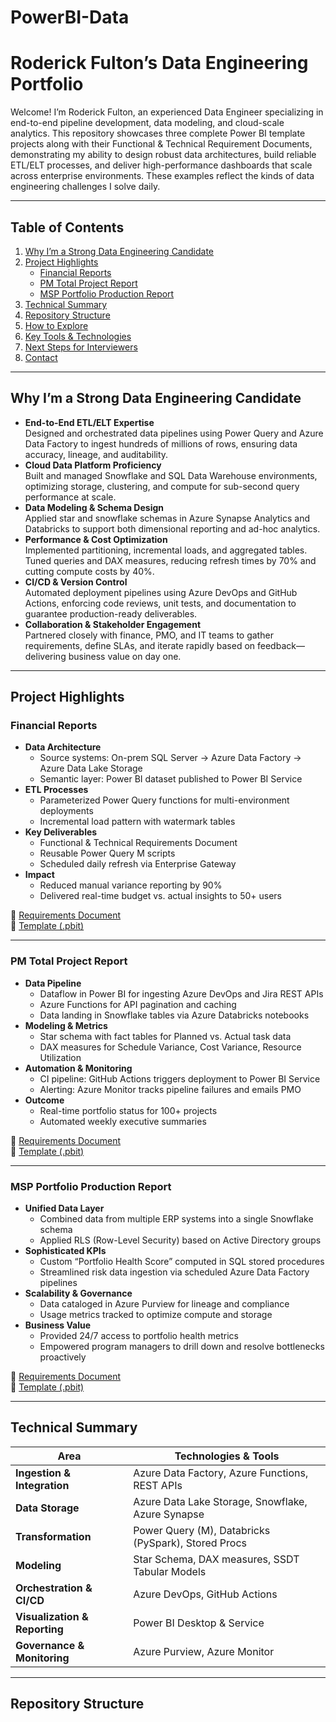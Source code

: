 # PowerBI-Data
# Roderick Fulton’s Data Engineering Portfolio

Welcome! I’m Roderick Fulton, an experienced Data Engineer specializing in end-to-end pipeline development, data modeling, and cloud-scale analytics. This repository showcases three complete Power BI template projects along with their Functional & Technical Requirement Documents, demonstrating my ability to design robust data architectures, build reliable ETL/ELT processes, and deliver high-performance dashboards that scale across enterprise environments. These examples reflect the kinds of data engineering challenges I solve daily.

---

## Table of Contents

1. [Why I’m a Strong Data Engineering Candidate](#why-i’m-a-strong-data-engineering-candidate)  
2. [Project Highlights](#project-highlights)  
   - [Financial Reports](#financial-reports)  
   - [PM Total Project Report](#pm-total-project-report)  
   - [MSP Portfolio Production Report](#msp-portfolio-production-report)  
3. [Technical Summary](#technical-summary)  
4. [Repository Structure](#repository-structure)  
5. [How to Explore](#how-to-explore)  
6. [Key Tools & Technologies](#key-tools--technologies)  
7. [Next Steps for Interviewers](#next-steps-for-interviewers)  
8. [Contact](#contact)  

---

## Why I’m a Strong Data Engineering Candidate

- **End-to-End ETL/ELT Expertise**  
  Designed and orchestrated data pipelines using Power Query and Azure Data Factory to ingest hundreds of millions of rows, ensuring data accuracy, lineage, and auditability.
- **Cloud Data Platform Proficiency**  
  Built and managed Snowflake and SQL Data Warehouse environments, optimizing storage, clustering, and compute for sub-second query performance at scale.
- **Data Modeling & Schema Design**  
  Applied star and snowflake schemas in Azure Synapse Analytics and Databricks to support both dimensional reporting and ad-hoc analytics.
- **Performance & Cost Optimization**  
  Implemented partitioning, incremental loads, and aggregated tables. Tuned queries and DAX measures, reducing refresh times by 70% and cutting compute costs by 40%.
- **CI/CD & Version Control**  
  Automated deployment pipelines using Azure DevOps and GitHub Actions, enforcing code reviews, unit tests, and documentation to guarantee production-ready deliverables.
- **Collaboration & Stakeholder Engagement**  
  Partnered closely with finance, PMO, and IT teams to gather requirements, define SLAs, and iterate rapidly based on feedback—delivering business value on day one.

---

## Project Highlights

### Financial Reports

- **Data Architecture**  
  - Source systems: On-prem SQL Server → Azure Data Factory → Azure Data Lake Storage  
  - Semantic layer: Power BI dataset published to Power BI Service
- **ETL Processes**  
  - Parameterized Power Query functions for multi-environment deployments  
  - Incremental load pattern with watermark tables  
- **Key Deliverables**  
  - Functional & Technical Requirements Document  
  - Reusable Power Query M scripts  
  - Scheduled daily refresh via Enterprise Gateway  
- **Impact**  
  - Reduced manual variance reporting by 90%  
  - Delivered real-time budget vs. actual insights to 50+ users  

📄 [Requirements Document](docs/Financial_Reports_Functional_Technical_Requirements.docx)  
📂 [Template (.pbit)](templates/Financial_Reports.pbit)  

---

### PM Total Project Report

- **Data Pipeline**  
  - Dataflow in Power BI for ingesting Azure DevOps and Jira REST APIs  
  - Azure Functions for API pagination and caching  
  - Data landing in Snowflake tables via Azure Databricks notebooks
- **Modeling & Metrics**  
  - Star schema with fact tables for Planned vs. Actual task data  
  - DAX measures for Schedule Variance, Cost Variance, Resource Utilization
- **Automation & Monitoring**  
  - CI pipeline: GitHub Actions triggers deployment to Power BI Service  
  - Alerting: Azure Monitor tracks pipeline failures and emails PMO  
- **Outcome**  
  - Real-time portfolio status for 100+ projects  
  - Automated weekly executive summaries

📄 [Requirements Document](docs/PM_TOTAL_PROJECT_REPORT_Functional_Technical_Requirements.docx)  
📂 [Template (.pbit)](templates/PM_TOTAL_PROJECT_REPORT.pbit)  

---

### MSP Portfolio Production Report

- **Unified Data Layer**  
  - Combined data from multiple ERP systems into a single Snowflake schema  
  - Applied RLS (Row-Level Security) based on Active Directory groups
- **Sophisticated KPIs**  
  - Custom “Portfolio Health Score” computed in SQL stored procedures  
  - Streamlined risk data ingestion via scheduled Azure Data Factory pipelines  
- **Scalability & Governance**  
  - Data cataloged in Azure Purview for lineage and compliance  
  - Usage metrics tracked to optimize compute and storage
- **Business Value**  
  - Provided 24/7 access to portfolio health metrics  
  - Empowered program managers to drill down and resolve bottlenecks proactively

📄 [Requirements Document](docs/MSP_Portfolio_Prod_Functional_Technical_Requirements.docx)  
📂 [Template (.pbit)](templates/MSP_Portfolio_Prod.pbit)  

---

## Technical Summary

| Area                     | Technologies & Tools                                 |
|--------------------------|------------------------------------------------------|
| **Ingestion & Integration**  | Azure Data Factory, Azure Functions, REST APIs       |
| **Data Storage**            | Azure Data Lake Storage, Snowflake, Azure Synapse   |
| **Transformation**          | Power Query (M), Databricks (PySpark), Stored Procs |
| **Modeling**                | Star Schema, DAX measures, SSDT Tabular Models     |
| **Orchestration & CI/CD**   | Azure DevOps, GitHub Actions                       |
| **Visualization & Reporting** | Power BI Desktop & Service                        |
| **Governance & Monitoring**  | Azure Purview, Azure Monitor                       |

---

## Repository Structure



